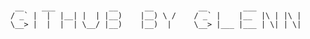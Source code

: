 # 
```
 __    ___            __      __          __        ___           
/ _` |  |  |__| |  | |__)    |__) \ /    / _` |    |__  |\ | |\ | 
\__> |  |  |  | \__/ |__)    |__)  |     \__> |___ |___ | \| | \| 
```
<!--
**replicant0wnz/replicant0wnz** is a ✨ _special_ ✨ repository because its `README.md` (this file) appears on your GitHub profile.

Here are some ideas to get you started:

- 🔭 I’m currently working on ...
- 🌱 I’m currently learning ...
- 👯 I’m looking to collaborate on ...
- 🤔 I’m looking for help with ...
- 💬 Ask me about ...
- 📫 How to reach me: ...
- 😄 Pronouns: ...
- ⚡ Fun fact: ...
-->
